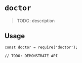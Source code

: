 # `doctor`

> TODO: description

## Usage

```
const doctor = require('doctor');

// TODO: DEMONSTRATE API
```
